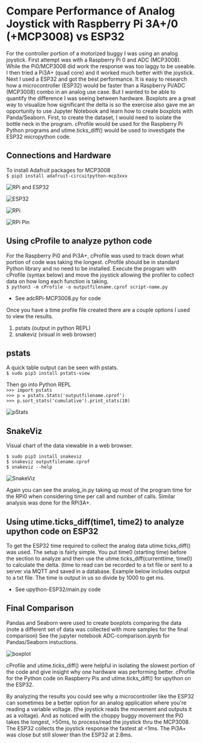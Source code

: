 # Compare Performance of Analog Joystick with Raspberry Pi 3A+/0 (+MCP3008) vs ESP32

For the controller portion of a motorized buggy I was using an analog joystick. First attempt was with a Raspberry Pi 0 and ADC (MCP3008). While the Pi0/MCP3008 did work the response was too laggy to be useable. I then tried a Pi3A+ (quad core) and it worked much better with the joystick. Next I used a ESP32 and got the best performance. It is easy to research how a microcontroller (ESP32) would be faster than a Raspberry Pi/ADC (MCP3008) combo in an analog use case. But I wanted to be able to quantify the difference I was seeing between hardware. Boxplots are a great way to visualize how significant the delta is so the exercise also gave me an opportunity to use Jupyter Notebook and learn how to create boxplots with Panda/Seaborn.​ First, to create the dataset, I would need to isolate the bottle neck in the program.  cProfile would be used for the Raspberry Pi Python programs and utime.ticks_diff() would be used to investigate the ESP32 micropython code.​​​

## Connections and Hardware
To install Adafruit packages for MCP3008   
`$ pip3 install adafruit-circuitpython-mcp3xxx`


![RPi and ESP32](images/RPi-and-ESP32-and-Joystick.png "RPi and ESP32 with Joystick")

![ESP32](images/ADC-joystick-ESP32.png "ESP32 with Joystick")

![RPi](images/RPi-Joystick-MCP3008a.png "RPi and MCP3008 with Joystick")

![RPi Pin](images/RPi-MCP3008-Pin-Diagram.png "RPi MCP3008 Pin setup")

## Using cProfile to analyze python code
For the Raspberry Pi0 and Pi3A+, cProfile was used to track down what portion of code was taking the longest. cProfile should be in standard Python library and no need to be installed. Execute the program with cProfile (syntax below) and move the joystick allowing the profiler to collect data on how long each function is taking.​  
`$ python3 -m cProfile -o outputfilename.cprof script-name.py`

* See adcRPi-MCP3008.py for code 

Once you have a time profile file created there are a couple options I used to view the results.
1. pstats (output in python REPL)
2. snakeviz (visual in web browser)

## pstats
A quick table output can be seen with pstats.  
`$ sudo pip3 install pstats-view`

Then go into Python REPL   
`>>> import pstats`  
`>>> p = pstats.Stats('outputfilename.cprof')`  
`>>> p.sort_stats('cumulative').print_stats(10)`

![pStats](images/pstats-output.png "pStats output")

## SnakeViz
Visual chart of the data viewable in a web browser.  

`$ sudo pip3 install snakeviz `  
`$ snakeviz outputfilename.cprof `  
`$ snakeviz --help`

![SnakeViz](images/snakeviz-plot.png "SnakeViz output")

Again you can see the analog_in.py taking up most of the program time for the RPi0 when considering time per call and number of calls.  Similar analysis was done for the RPi3A+.

## Using utime.ticks_diff(time1, time2) to analyze upython code on ESP32

To get the ESP32 time required to collect the analog data utime.ticks_diff() was used.  The setup is fairly simple.  You put time0 (starting time) before the section to analyze and then use the utime.ticks_diff(currenttime, time0) to calculate the delta.  (time to read can be recorded to a txt file or sent to a server via MQTT and saved in a database.   Example below includes output to a txt file. The time is output in us so divide by 1000 to get ms.​​

* See upython-ESP32/main.py code

## Final Comparison

Pandas and Seaborn were used to create boxplots comparing the data (note a different set of data was collected with more samples for the final comparison)
See the jupyter notebook ADC-comparison.ipynb for Pandas/Seaborn instuctions.

![boxplot](images/boxplot.png "Boxplot of analog read time")

cProfile and utime.ticks_diff() were helpful in isolating the slowest portion of the code and give insight why one hardware was performing better. cProfile for the Python code on Raspberry Pis and utime.ticks_diff() for upython on the ESP32. 

By analyzing the results you could see why a microcontroller like the ESP32 can sometimes be a better option for an analog application where you're reading a variable voltage. (the joystick reads the movement and outputs it as a voltage). And as noticed with the choppy buggy movement the Pi0 takes the longest, >50ms, to process/read the joystick thru the MCP3008. The ESP32 collects the joystick response the fastest at <1ms. The Pi3A+ was close but still slower than the ESP32 at 2.8ms.